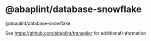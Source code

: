 # @abaplint/database-snowflake

@abaplint/database-snowflake

See https://github.com/abaplint/transpiler for additional information